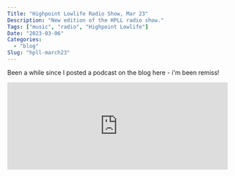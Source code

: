 ```yaml
---
Title: "Highpoint Lowlife Radio Show, Mar 23"
Description: "New edition of the HPLL radio show."
Tags: ["music", "radio", "Highpoint Lowlife"]
Date: "2023-03-06"
Categories:
  - "blog"
Slug: "hpll-march23"
---
```


Been a while since I posted a podcast on the blog here - i'm been remiss!

<div>
<iframe src="https://www.buzzsprout.com/1322809/12381452-highpoint-lowlife-radi0show-march23?client_source=small_player&iframe=true" loading="lazy" width="100%" height="200" frameborder="0" scrolling="no" title='The Highpoint Lowlife Radio Show, Highpoint Lowlife Radi0Show March23'></iframe>
</div>
